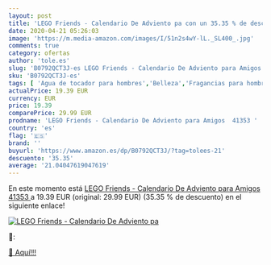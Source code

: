 ```yaml
---
layout: post
title: 'LEGO Friends - Calendario De Adviento pa con un 35.35 % de descuento'
date: 2020-04-21 05:26:03
image: 'https://m.media-amazon.com/images/I/51n2s4wY-lL._SL400_.jpg'
comments: true
category: ofertas
author: 'tole.es'
slug: 'B0792QCT3J-es LEGO Friends - Calendario De Adviento para Amigos 41353'
sku: 'B0792QCT3J-es'
tags: [ 'Agua de tocador para hombres','Belleza','Fragancias para hombres','Perfumes y fragancias','Productos para el cuidado de la piel','Sets y juegos para el cuidado de la piel','adviento', ]
actualPrice: 19.39 EUR
currency: EUR
price: 19.39
comparePrice: 29.99 EUR
prodname: 'LEGO Friends - Calendario De Adviento para Amigos  41353 '
country: 'es'
flag: '🇪🇸'
brand: ''
buyurl: 'https://www.amazon.es/dp/B0792QCT3J/?tag=tolees-21'
descuento: '35.35'
average: '21.04047619047619'
---
```


En este momento está [LEGO Friends - Calendario De Adviento para Amigos  41353 ](https://www.amazon.es/dp/B0792QCT3J/?tag=tolees-21) a 19.39 EUR (original: 29.99 EUR) (35.35 %  de descuento) en el siguiente enlace!

[![LEGO Friends - Calendario De Adviento pa](https://m.media-amazon.com/images/I/51n2s4wY-lL._SL400_.jpg)](https://www.amazon.es/dp/B0792QCT3J/?tag=tolees-21)

🔎:


[🛒 Aquí!!!](https://www.amazon.es/dp/B0792QCT3J/?tag=tolees-21)
